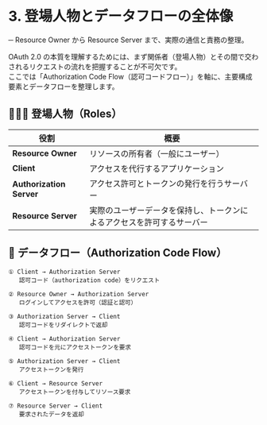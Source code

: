 # 3. 登場人物とデータフローの全体像
─ Resource Owner から Resource Server まで、実際の通信と責務の整理。

OAuth 2.0 の本質を理解するためには、まず関係者（登場人物）とその間で交わされるリクエストの流れを把握することが不可欠です。  
ここでは「Authorization Code Flow（認可コードフロー）」を軸に、主要構成要素とデータフローを整理します。


## 🧑‍🤝‍🧑 登場人物（Roles）

| 役割                | 概要                                                |
|---------------------|-----------------------------------------------------|
| **Resource Owner**  | リソースの所有者（一般にユーザー）                      |
| **Client**          | アクセスを代行するアプリケーション                      |
| **Authorization Server** | アクセス許可とトークンの発行を行うサーバー              |
| **Resource Server** | 実際のユーザーデータを保持し、トークンによるアクセスを許可するサーバー |



## 🔄 データフロー（Authorization Code Flow）

```plaintext
① Client → Authorization Server  
   認可コード（authorization code）をリクエスト

② Resource Owner → Authorization Server  
   ログインしてアクセスを許可（認証と認可）

③ Authorization Server → Client  
   認可コードをリダイレクトで返却

④ Client → Authorization Server  
   認可コードを元にアクセストークンを要求

⑤ Authorization Server → Client  
   アクセストークンを発行

⑥ Client → Resource Server  
   アクセストークンを付与してリソース要求

⑦ Resource Server → Client  
   要求されたデータを返却
